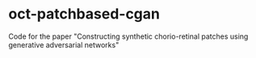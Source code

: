 # oct-patchbased-cgan
Code for the paper "Constructing synthetic chorio-retinal patches using generative adversarial networks"
